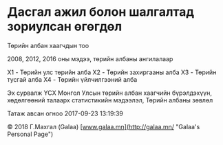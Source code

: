 # Дасгал ажил болон шалгалтад зориулсан өгөгдөл

Төрийн албан хаагчдын тоо

2008, 2012, 2016 оны мэдээ, төрийн албаны ангилалаар

X1 - Төрийн улс төрийн алба
X2 - Төрийн захиргааны алба
X3 - Төрийн тусгай алба
X4 - Төрийн үйлчилгээний алба

Эх сурвалж ҮСХ Монгол Улсын төрийн албан хаагчийн бүрэлдэхүүн, хөдөлгөөний талаарх статистикийн мэдээлэл, Төрийн албаны зөвлөл

Татаж авсан огноо 2017-09-23 13:19:39

© 2018 Г.Махгал (Galaa) [www.galaa.mn](http://galaa.mn/ "Galaa's Personal Page")
